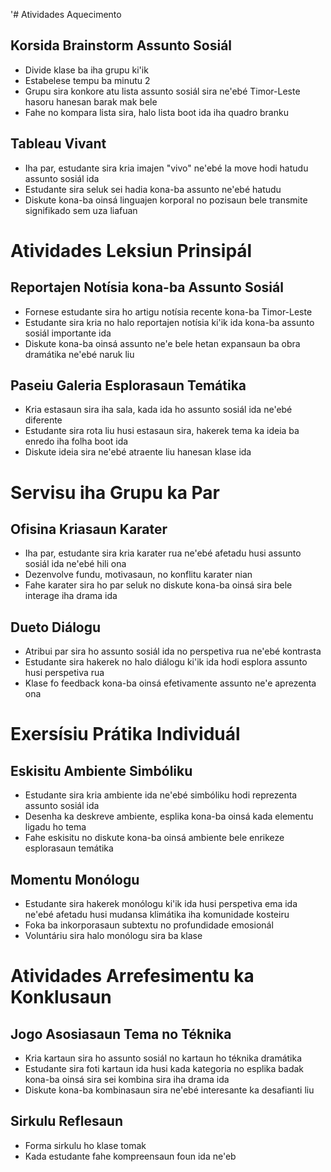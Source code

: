 '# Atividades Aquecimento

## Korsida Brainstorm Assunto Sosiál
- Divide klase ba iha grupu ki'ik
- Estabelese tempu ba minutu 2
- Grupu sira konkore atu lista assunto sosiál sira ne'ebé Timor-Leste hasoru hanesan barak mak bele
- Fahe no kompara lista sira, halo lista boot ida iha quadro branku

## Tableau Vivant
- Iha par, estudante sira kria imajen "vivo" ne'ebé la move hodi hatudu assunto sosiál ida
- Estudante sira seluk sei hadia kona-ba assunto ne'ebé hatudu
- Diskute kona-ba oinsá linguajen korporal no pozisaun bele transmite signifikado sem uza liafuan

# Atividades Leksiun Prinsipál

## Reportajen Notísia kona-ba Assunto Sosiál
- Fornese estudante sira ho artigu notísia recente kona-ba Timor-Leste
- Estudante sira kria no halo reportajen notísia ki'ik ida kona-ba assunto sosiál importante ida
- Diskute kona-ba oinsá assunto ne'e bele hetan expansaun ba obra dramátika ne'ebé naruk liu

## Paseiu Galeria Esplorasaun Temátika
- Kria estasaun sira iha sala, kada ida ho assunto sosiál ida ne'ebé diferente
- Estudante sira rota liu husi estasaun sira, hakerek tema ka ideia ba enredo iha folha boot ida
- Diskute ideia sira ne'ebé atraente liu hanesan klase ida

# Servisu iha Grupu ka Par

## Ofisina Kriasaun Karater
- Iha par, estudante sira kria karater rua ne'ebé afetadu husi assunto sosiál ida ne'ebé hili ona
- Dezenvolve fundu, motivasaun, no konflitu karater nian
- Fahe karater sira ho par seluk no diskute kona-ba oinsá sira bele interage iha drama ida

## Dueto Diálogu
- Atribui par sira ho assunto sosiál ida no perspetiva rua ne'ebé kontrasta
- Estudante sira hakerek no halo diálogu ki'ik ida hodi esplora assunto husi perspetiva rua
- Klase fo feedback kona-ba oinsá efetivamente assunto ne'e aprezenta ona

# Exersísiu Prátika Individuál

## Eskisitu Ambiente Simbóliku
- Estudante sira kria ambiente ida ne'ebé simbóliku hodi reprezenta assunto sosiál ida
- Desenha ka deskreve ambiente, esplika kona-ba oinsá kada elementu ligadu ho tema
- Fahe eskisitu no diskute kona-ba oinsá ambiente bele enrikeze esplorasaun temátika

## Momentu Monólogu
- Estudante sira hakerek monólogu ki'ik ida husi perspetiva ema ida ne'ebé afetadu husi mudansa klimátika iha komunidade kosteiru
- Foka ba inkorporasaun subtextu no profundidade emosionál
- Voluntáriu sira halo monólogu sira ba klase

# Atividades Arrefesimentu ka Konklusaun

## Jogo Asosiasaun Tema no Téknika
- Kria kartaun sira ho assunto sosiál no kartaun ho téknika dramátika
- Estudante sira foti kartaun ida husi kada kategoria no esplika badak kona-ba oinsá sira sei kombina sira iha drama ida
- Diskute kona-ba kombinasaun sira ne'ebé interesante ka desafianti liu

## Sirkulu Reflesaun
- Forma sirkulu ho klase tomak
- Kada estudante fahe kompreensaun foun ida ne'eb